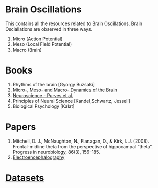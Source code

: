 # Brain Oscillations

This contains all the resources related to Brain Oscillations. Brain Osciallations are observed in three ways. 
1. Micro (Action Potential)
2. Meso (Local Field Potential)
3. Macro (Brain)


# Books
1. Rhythms of the brain [Gyorgy Buzsaki]
2. [Micro-, Meso- and Macro- Dynamics of the Brain](https://www.ncbi.nlm.nih.gov/books/NBK435748/pdf/Bookshelf_NBK435748.pdf)
3. [Neuroscience - Purves et al.](https://www.hse.ru/data/2011/06/22/1215686482/Neuroscience.pdf)
4. Principles of Neural Science [Kandel,Schwartz, Jessell]
5. Biological Psychology [Kalat]




# Papers
1. Mitchell, D. J., McNaughton, N., Flanagan, D., & Kirk, I. J. (2008). Frontal-midline theta from the perspective of hippocampal “theta”. Progress in neurobiology, 86(3), 156-185.
2. [Electroencephalography](https://www.sciencedirect.com/science/article/pii/S0960982218315513?via%3Dihub)


# [Datasets](datasets.md)


